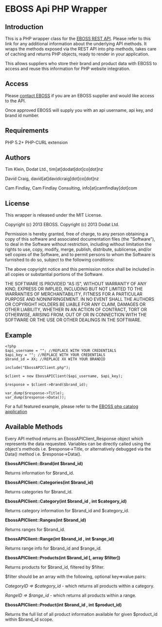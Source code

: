 EBOSS Api PHP Wrapper
==================


Introduction
------------
This is a PHP wrapper class for the [EBOSS REST API](https://github.com/eboss-api/api-docs). Please refer to this link for any additional information about the underlying API methods.
It wraps the methods exposed via the REST API into php methods, takes care of caching and returns PHP objects, ready to render in your application. 

This allows suppliers who store their brand and product data with EBOSS to access and reuse this information for PHP website integration.


Access
------
Please [contact EBOSS](http://www.eboss.co.nz/contact) if you are an EBOSS supplier and would like access to the API.

Once approved EBOSS will supply you with an api username, api key, and brand id number.


Requirements
------------
PHP 5.2+
PHP-CURL extension


Authors
-------
Tim Klein, Dodat Ltd., tim[at]dodat[dot]co[dot]nz

David Craig, david[at]davidcraig[dot]co[dot]nz

Cam Findlay, Cam Findlay Consulting, info[at]camfindlay[dot]com


License
-------
This wrapper is released under the MIT License.

Copyright (c) 2013 EBOSS. Copyright (c) 2013 Dodat Ltd.

Permission is hereby granted, free of charge, to any person obtaining a copy of this software and associated documentation files (the "Software"), to deal in the Software without restriction, including without limitation the rights to use, copy, modify, merge, publish, distribute, sublicense, and/or sell copies of the Software, and to permit persons to whom the Software is furnished to do so, subject to the following conditions:

The above copyright notice and this permission notice shall be included in all copies or substantial portions of the Software.

THE SOFTWARE IS PROVIDED "AS IS", WITHOUT WARRANTY OF ANY KIND, EXPRESS OR IMPLIED, INCLUDING BUT NOT LIMITED TO THE WARRANTIES OF MERCHANTABILITY, FITNESS FOR A PARTICULAR PURPOSE AND NONINFRINGEMENT. IN NO EVENT SHALL THE AUTHORS OR COPYRIGHT HOLDERS BE LIABLE FOR ANY CLAIM, DAMAGES OR OTHER LIABILITY, WHETHER IN AN ACTION OF CONTRACT, TORT OR OTHERWISE, ARISING FROM, OUT OF OR IN CONNECTION WITH THE SOFTWARE OR THE USE OR OTHER DEALINGS IN THE SOFTWARE.


Example
-------

    <?php
    $api_username = ""; //REPLACE WITH YOUR CREDENTIALS
    $api_key = ""; //REPLACE WITH YOUR CREDENTIALS
    $brand_id = XX; //REPLACE XX WITH YOUR BRANDID

    include("EbossAPIClient.php");

    $client = new EbossAPIClient($api_username, $api_key);
    
    $response = $client->Brand($brand_id);
    
    var_dump($response->Title);
    var_dump($response->Data());


For a full featured example, please refer to the [EBOSS php catalog application](https://github.com/eboss-api/php-catalog-app)


Available Methods
-----------------
Every API method returns an EbossAPIClient_Response object which represents the data requested. Variables can be directly called using the object's methods i.e. $response->Title, or alternatively debugged via the Data() method i.e. $response->Data().

**EbossAPIClient::Brand(int $brand_id)**

Returns information for $brand_id.


**EbossAPIClient::Categories(int $brand_id)**

Returns categories for $brand_id.


**EbossAPIClient::Category(int $brand_id , int $category_id)**

Returns category information for $brand_id and $category_id.


**EbossAPIClient::Ranges(int $brand_id)**

Returns ranges for $brand_id.


**EbossAPIClient::Range(int $brand_id , int $range_id)**

Returns range info for $brand_id and $range_id.


**EbossAPIClient::Products(int $brand_id [, array $filter])**

Returns products for $brand_id, filtered by $filter.

$filter should be an array with the following, optional key=>value pairs:

*CategoryID => $category_id*  - which returns all products within a category.

*RangeID => $range_id* - which returns all products within a range.


**EbossAPIClient::Product(int $brand_id , int $product_id)**

Returns the full list of all product information available for given $product_id within $brand_id scope.
